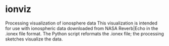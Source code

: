 # ionviz
Processing visualization of ionosphere data
This visualization is intended for use with ionospheric data downloaded from NASA Reverb|Echo in the .ionex file format. The Python script reformats the .ionex file; the processing sketches visualize the data.
